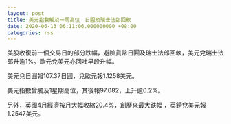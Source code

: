```yaml
---
layout: post
title: 美元指數觸及一周高位　日圓及瑞士法郎回軟
date: 2020-06-13 06:11:06.000000000 +08:00
categories: rss
---
```


美股收復前一個交易日的部分跌幅，避險貨幣日圓及瑞士法郎回軟，美元兌瑞士法郎升逾1%。歐元兌美元亦回吐早段升幅。

美元兌日圓報107.37日圓，兌歐元報1.1258美元。

美元指數曾觸及1星期高位，其後報97.082，上升逾0.2%。

另外，英國4月經濟按月大幅收縮20.4%，創歷來最大跌幅 ，英鎊兌美元報1.2547美元。
